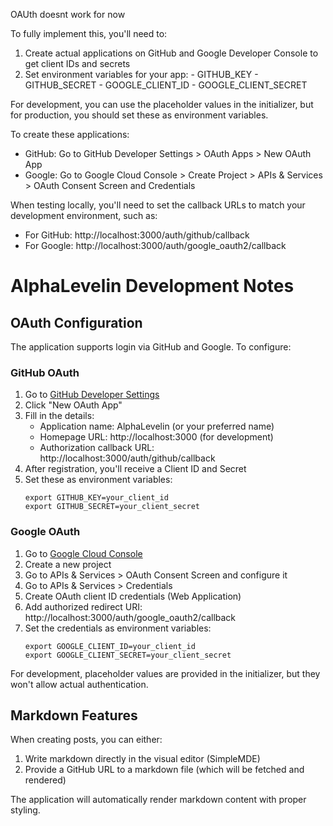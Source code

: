 OAUth doesnt work for now

 To fully implement this, you'll need to:

  1. Create actual applications on GitHub and Google Developer Console to get client IDs and secrets
  2. Set environment variables for your app:
    - GITHUB_KEY
    - GITHUB_SECRET
    - GOOGLE_CLIENT_ID
    - GOOGLE_CLIENT_SECRET

  For development, you can use the placeholder values in the initializer, but for production, you should set these as environment
   variables.

  To create these applications:
  - GitHub: Go to GitHub Developer Settings > OAuth Apps > New OAuth App
  - Google: Go to Google Cloud Console > Create Project > APIs & Services > OAuth Consent Screen and Credentials

  When testing locally, you'll need to set the callback URLs to match your development environment, such as:
  - For GitHub: http://localhost:3000/auth/github/callback
  - For Google: http://localhost:3000/auth/google_oauth2/callback

  # AlphaLevelin Development Notes

## OAuth Configuration

The application supports login via GitHub and Google. To configure:

### GitHub OAuth

1. Go to [GitHub Developer Settings](https://github.com/settings/developers)
2. Click "New OAuth App"
3. Fill in the details:
   - Application name: AlphaLevelin (or your preferred name)
   - Homepage URL: http://localhost:3000 (for development)
   - Authorization callback URL: http://localhost:3000/auth/github/callback
4. After registration, you'll receive a Client ID and Secret
5. Set these as environment variables:
   ```
   export GITHUB_KEY=your_client_id
   export GITHUB_SECRET=your_client_secret
   ```

### Google OAuth

1. Go to [Google Cloud Console](https://console.cloud.google.com/)
2. Create a new project
3. Go to APIs & Services > OAuth Consent Screen and configure it
4. Go to APIs & Services > Credentials
5. Create OAuth client ID credentials (Web Application)
6. Add authorized redirect URI: http://localhost:3000/auth/google_oauth2/callback
7. Set the credentials as environment variables:
   ```
   export GOOGLE_CLIENT_ID=your_client_id
   export GOOGLE_CLIENT_SECRET=your_client_secret
   ```

For development, placeholder values are provided in the initializer, but they won't allow actual authentication.

## Markdown Features

When creating posts, you can either:
1. Write markdown directly in the visual editor (SimpleMDE)
2. Provide a GitHub URL to a markdown file (which will be fetched and rendered)

The application will automatically render markdown content with proper styling.